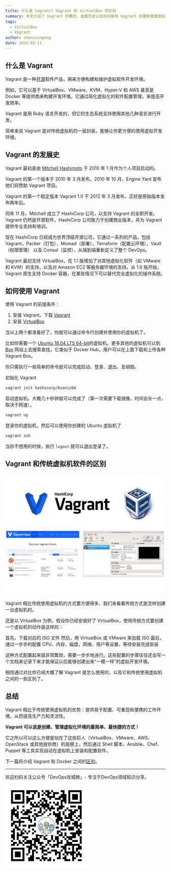 ```yaml
---
title: 什么是 Vagrant? Vagrant 和 VirtualBox 的区别
summary: 本文介绍了 Vagrant 的概念、发展历史以及如何使用 Vagrant 创建和管理虚拟机，强调了 Vagrant 相比传统虚拟机的优势。
tags:
  - VirtualBox
  - Vagrant
author: shenxianpeng
date: 2022-02-11
---
```


## 什么是 Vagrant

Vagrant 是一种[开源](https://github.com/hashicorp/vagrant)软件产品，用来方便构建和维护虚拟软件开发环境。

例如，它可以基于 VirtualBox、VMware、KVM、Hyper-V 和 AWS 甚至是 Docker 等提供商来构建开发环境。它通过简化虚拟化的软件配置管理，来提高开发效率。

Vagrant 是用 Ruby 语言开发的，但它的生态系统支持使用其他几种语言进行开发。

简单来说 Vagrant 是对传统虚拟机的一层封装，能够让你更方便的使用虚拟开发环境。

## Vagrant 的发展史



Vagrant 最初是由 [Mitchell Hashimoto](https://www.hashicorp.com/about?name=mitchell-hashimoto) 于 2010 年 1 月作为个人项目启动的。

Vagrant 的第一个版本于 2010 年 3 月发布。2010 年 10 月，Engine Yard 宣布他们将赞助 Vagrant 项目。

Vagrant 的第一个稳定版本 Vagrant 1.0 于 2012 年 3 月发布，正好是原始版本发布两年后。

同年 11 月，Mitchell 成立了 HashiCorp 公司，以支持 Vagrant 的全职开发。Vagrant 仍然是开源软件，HashiCorp 公司致力于创建商业版本，并为 Vagrant 提供专业支持和培训。

现在 HashiCorp 已经成为世界顶级开源公司，它通过一系列的产品，包括 Vagrant，Packer（打包），Momad（部署），Terraform（配置云环境），Vault（权限管理） 以及 Consul（监控），从端到端重新定义了整个 DevOps。

Vagrant 最初支持 VirtualBox，在 1.1 版增加了对其他虚拟化软件（如 VMware 和 KVM）的支持，以及对 Amazon EC2 等服务器环境的支持。从 1.6 版开始，Vagrant 原生支持 Docker 容器，在某些情况下可以替代完全虚拟化的操作系统。

## 如何使用 Vagrant

使用 Vagrant 的前提条件：

1. 安装 Vagrant。下载 [Vagrant](https://www.vagrantup.com/downloads)
2. 安装 [VirtualBox](https://www.virtualbox.org/)

当以上两个都准备好了，你就可以通过命令行创建并使用你的虚拟机了。

比如你需要一个 [Ubuntu 18.04 LTS 64-bit](https://app.vagrantup.com/hashicorp/boxes/bionic64)的虚拟机。更多其他的虚拟机可以到 [Box](https://app.vagrantup.com/boxes/search) 网站上去搜索查找，它类似于 Docker Hub，用户可以在上面下载和上传各种 Vagrant Box。

你只需执行一些简单的命令就可以完成启动、登录、退出、及销毁。

初始化 Vagrant

```bash
vagrant init hashicorp/bionic64
```

启动虚拟机。大概几十秒钟就可以完成了（第一次需要下载镜像，时间会长一点，取决于网速）。

```bash
vagrant up
```

登录你的虚拟机，然后可以使用你创建的 Ubuntu 虚拟机了

```bash
vagrant ssh
```

当你不想用的时候，执行 `logout` 就可以退出登录了。

## Vagrant 和传统虚拟机软件的区别



![Vagrant](vagrant_virtualbox.png)

Vagrant 相比传统使用虚拟机的方式要方便得多，我们来看看传统方式是怎样创建一台虚拟机的。

还是以 VirtualBox 为例，假设你已经安装好了 VirtualBox，使用传统方式要创建一个虚拟机的动作是这样的：

首先，下载对应的 ISO 文件
然后，用 VirtualBox 或 VMware 来加载 ISO
最后，通过一步步的配置 CPU、内存、磁盘，网络、用户等设置，等待安装完成安装

这种方式配置起来就非常繁琐，需要一步步地进行。这些配置的步骤往往还会写一个文档来记录下来才能保证以后能够创建出来“一模一样”的虚拟开发环境。

相信通过对比你已经大概了解 Vagrant 是怎么使用的，以及它和传统使用虚拟机之间的一些区别了。

## 总结

Vagrant 相比于传统使用虚拟机的优势：提供易于配置、可重现和便携的工作环境，从而提高生产力和灵活性。

**Vagrant 可以说是创建、管理虚拟化环境的最简单、最快捷的方式！**

它之所以可以这么方便是站在了这些巨人（VirtualBox、VMware、AWS、OpenStack 或其他提供商）的肩膀上，然后通过 Shell 脚本、Ansbile、Chef、Puppet 等工具实现自动在虚拟机上安装和配置软件。

下一篇将介绍 Vagrant 和 Docker 之间的[区别](https://shenxianpeng.github.io/2022/01/vagrant-vs-docker/)。

---

欢迎扫码关注公众号「DevOps攻城狮」- 专注于DevOps领域知识分享。

![ ](https://github.com/shenxianpeng/shenxianpeng.github.io/blob/master/about/index/qrcode.jpg?raw=true)
